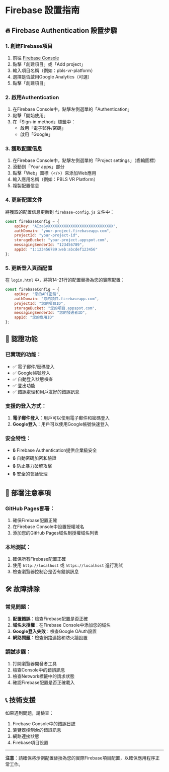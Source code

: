 # Firebase 設置指南

## 🔥 Firebase Authentication 設置步驟

### 1. 創建Firebase項目
1. 前往 [Firebase Console](https://console.firebase.google.com/)
2. 點擊「創建項目」或「Add project」
3. 輸入項目名稱（例如：pbls-vr-platform）
4. 選擇是否啟用Google Analytics（可選）
5. 點擊「創建項目」

### 2. 啟用Authentication
1. 在Firebase Console中，點擊左側選單的「Authentication」
2. 點擊「開始使用」
3. 在「Sign-in method」標籤中：
   - 啟用「電子郵件/密碼」
   - 啟用「Google」

### 3. 獲取配置信息
1. 在Firebase Console中，點擊左側選單的「Project settings」（齒輪圖標）
2. 滾動到「Your apps」部分
3. 點擊「Web」圖標（</>）來添加Web應用
4. 輸入應用名稱（例如：PBLS VR Platform）
5. 複製配置信息

### 4. 更新配置文件
將獲取的配置信息更新到 `firebase-config.js` 文件中：

```javascript
const firebaseConfig = {
    apiKey: "AIzaSyXXXXXXXXXXXXXXXXXXXXXXXXXXXXX",
    authDomain: "your-project.firebaseapp.com",
    projectId: "your-project-id",
    storageBucket: "your-project.appspot.com",
    messagingSenderId: "123456789",
    appId: "1:123456789:web:abcdef123456"
};
```

### 5. 更新登入頁面配置
在 `login.html` 中，將第14-21行的配置替換為您的實際配置：

```javascript
const firebaseConfig = {
    apiKey: "您的API密鑰",
    authDomain: "您的項目.firebaseapp.com",
    projectId: "您的項目ID",
    storageBucket: "您的項目.appspot.com",
    messagingSenderId: "您的發送者ID",
    appId: "您的應用ID"
};
```

## 🔐 認證功能

### 已實現的功能：
- ✅ 電子郵件/密碼登入
- ✅ Google帳號登入
- ✅ 自動登入狀態檢查
- ✅ 登出功能
- ✅ 錯誤處理和用戶友好的錯誤訊息

### 支援的登入方式：
1. **電子郵件登入**：用戶可以使用電子郵件和密碼登入
2. **Google登入**：用戶可以使用Google帳號快速登入

### 安全特性：
- 🔒 Firebase Authentication提供企業級安全
- 🔒 自動密碼加密和驗證
- 🔒 防止暴力破解攻擊
- 🔒 安全的會話管理

## 🚀 部署注意事項

### GitHub Pages部署：
1. 確保Firebase配置正確
2. 在Firebase Console中設置授權域名
3. 添加您的GitHub Pages域名到授權域名列表

### 本地測試：
1. 確保所有Firebase配置正確
2. 使用 `http://localhost` 或 `https://localhost` 進行測試
3. 檢查瀏覽器控制台是否有錯誤訊息

## 🛠️ 故障排除

### 常見問題：
1. **配置錯誤**：檢查Firebase配置是否正確
2. **域名未授權**：在Firebase Console中添加您的域名
3. **Google登入失敗**：檢查Google OAuth設置
4. **網路問題**：檢查網路連接和防火牆設置

### 調試步驟：
1. 打開瀏覽器開發者工具
2. 檢查Console中的錯誤訊息
3. 檢查Network標籤中的請求狀態
4. 確認Firebase配置是否正確載入

## 📞 技術支援

如果遇到問題，請檢查：
1. Firebase Console中的錯誤日誌
2. 瀏覽器控制台的錯誤訊息
3. 網路連接狀態
4. Firebase項目設置

---

**注意**：請確保將示例配置替換為您的實際Firebase項目配置，以確保應用程序正常工作。
